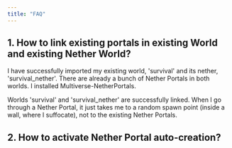 ```yaml
---
title: "FAQ"
---
```


## 1. How to link existing portals in existing World and existing Nether World?

I have successfully imported my existing world, 'survival' and its nether, 'survival_nether'. There are already a bunch of Nether Portals in both worlds. I installed Multiverse-NetherPortals.

Worlds 'survival' and 'survival_nether' are successfully linked. When I go through a Nether Portal, it just takes me to a random spawn point (inside a wall, where I suffocate), not to the existing Nether Portals.

## 2. How to activate Nether Portal auto-creation?
